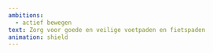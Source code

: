 ```yaml
---
ambitions:
  - actief bewegen
text: Zorg voor goede en veilige voetpaden en fietspaden
animation: shield
---
```

